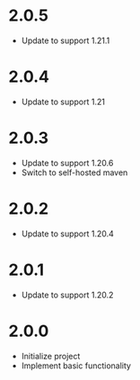 # 2.0.5

* Update to support 1.21.1

# 2.0.4

* Update to support 1.21

# 2.0.3

* Update to support 1.20.6
* Switch to self-hosted maven

# 2.0.2

* Update to support 1.20.4

# 2.0.1

* Update to support 1.20.2

# 2.0.0

* Initialize project
* Implement basic functionality
